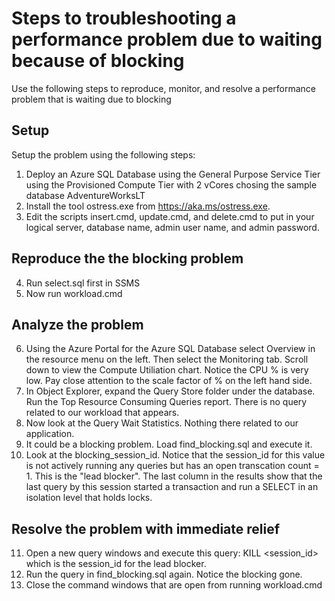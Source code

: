 # Steps to troubleshooting a performance problem due to waiting because of blocking

Use the following steps to reproduce, monitor, and resolve a performance problem that is waiting due to blocking

## Setup

Setup the problem using the following steps:

1. Deploy an Azure SQL Database using the General Purpose Service Tier using the Provisioned Compute Tier with 2 vCores chosing the sample database AdventureWorksLT
2. Install the tool ostress.exe from https://aka.ms/ostress.exe.
3. Edit the scripts insert.cmd, update.cmd, and delete.cmd to put in your logical server, database name, admin user name, and admin password.

## Reproduce the the blocking problem

4. Run select.sql first in SSMS
5. Now run workload.cmd

## Analyze the problem

6. Using the Azure Portal for the Azure SQL Database select Overview in the resource menu on the left. Then select the Monitoring tab. Scroll down to view the Compute Utiliation chart. Notice the CPU % is very low. Pay close attention to the scale factor of % on the left hand side.
7. In Object Explorer, expand the Query Store folder under the database. Run the Top Resource Consuming Queries report. There is no query related to our workload that appears.
8. Now look at the Query Wait Statistics. Nothing there related to our application.
9. It could be a blocking problem. Load find_blocking.sql and execute it.
10. Look at the blocking_session_id. Notice that the session_id for this value is not actively running any queries but has an open transcation count = 1. This is the "lead blocker". The last column in the results show that the last query by this session started a transaction and run a SELECT in an isolation level that holds locks.

## Resolve the problem with immediate relief

11. Open a new query windows and execute this query: KILL <session_id> which is the session_id for the lead blocker.
12. Run the query in find_blocking.sql again. Notice the blocking gone.
13. Close the command windows that are open from running workload.cmd
